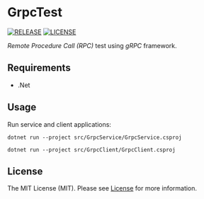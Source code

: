 # GrpcTest

[![RELEASE](https://img.shields.io/badge/version-v1.0.0-blue)](https://github.com/cesarrrguez/GrpcTest/releases/tag/v1.0.0)
[![LICENSE](https://img.shields.io/badge/license-MIT-green)](LICENSE)

_Remote Procedure Call (RPC)_ test using _gRPC_ framework.

## Requirements

- .Net

## Usage

Run service and client applications:

```console
dotnet run --project src/GrpcService/GrpcService.csproj
```

```console
dotnet run --project src/GrpcClient/GrpcClient.csproj
```

## License

The MIT License (MIT). Please see [License](LICENSE) for more information.

